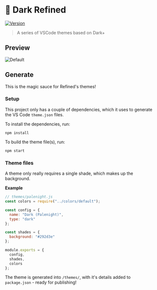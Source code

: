 # 🔸 Dark Refined

[![Version](https://vsmarketplacebadge.apphb.com/version/itsjonq.dark-refined.svg)](https://marketplace.visualstudio.com/items?itemName=itsjonq.dark-refined)

> A series of VSCode themes based on Dark+

## Preview

![Default](https://raw.githubusercontent.com/ItsJonQ/dark-refined/master/images/refined-default.jpg)

## Generate

This is the magic sauce for Refined's themes!

### Setup

This project only has a couple of dependencies, which it uses to generate the VS Code `theme.json` files.

To install the dependencies, run:

```
npm install
```

To build the theme file(s), run:

```
npm start
```

### Theme files

A theme only really requires a single shade, which makes up the background.

**Example**

```js
// themes/palenight.js
const colors = require("../colors/default");

const config = {
  name: "Dark (Palenight)",
  type: "dark"
};

const shades = {
  background: "#292d3e"
};

module.exports = {
  config,
  shades,
  colors
};
```

The theme is generated into `/themes/`, with it's details added to `package.json` - ready for publishing!
